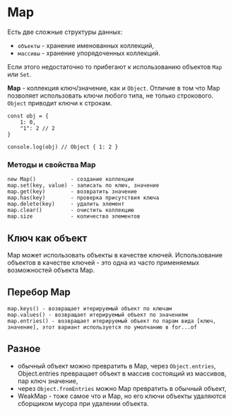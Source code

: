 # Map
Есть две сложные структуры данных:
- `объекты` - хранение именованных коллекций,
- `массивы` - хранение упорядоченных коллекций.

Если этого недостаточно то прибегают к использованию объектов `Map` или `Set`.

**Map** - коллекция ключ/значение, как и `Object`. Отличие в том что Map позволяет использовать ключи любого типа, не только строкового. `Object` приводит ключи к строкам.

    const obj = {
        1: 0,
        "1": 2 // 2
    }

    console.log(obj) // Object { 1: 2 }

### Методы и свойства Map
    new Map()           - создание коллекции
    map.set(key, value) - записать по ключ, значение
    map.get(key)        - возвратить значение
    map.has(key)        - проверка присутствия ключа
    map.delete(key)     - удалить элемент
    map.clear()         - очистить коллекцию
    map.size            - количество элементов

## Ключ как объект
Map может использовать объекты в качестве ключей. Использование объектов в качестве ключей - это одна из часто применяемых возможностей объекта Map.

## Перебор Map

    map.keys() - возвращает итерируемый объект по ключам
    map.values() - возвращает итерируемый объект по значениям
    map.entries() - возвращает итерируемый объект по парам вида [ключ, значение], этот вариант используется по умолчанию в for...of

## Разное
- обычный объект можно превратить в Map, через `Object.entries`, Object.entries превращает объект в массив состоящий из массивов, пар ключ значение,
- через `Object.fromEntries` можно Map превратить в обычный объект,
- WeakMap - тоже самое что и Map, но его ключи объекты удаляются сборщиком мусора при удалении объекта.
